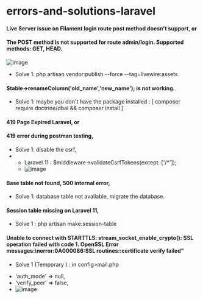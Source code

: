 # errors-and-solutions-laravel


#### Live Server issue on Filament login route post method doesn't support, or 
#### The POST method is not supported for route admin/login. Supported methods: GET, HEAD.

![image](https://github.com/mabdusshakur/errors-and-solutions-laravel/assets/82134930/31710ff2-c6a9-4320-9e7c-c2409a10df7a)

* Solve 1: php artisan vendor:publish --force --tag=livewire:assets



#### $table->renameColumn('old_name','new_name'); is not working.

* Solve 1: maybe you don't have the package installed : [ composer require doctrine/dbal && composer install ]

#### 419 Page Expired Laravel, or
#### 419 error during postman testing,



* Solve 1: disable the csrf,
* * Laravel 11 : $middleware->validateCsrfTokens(except: ['/*']);
  * ![image](https://github.com/user-attachments/assets/3e514d3b-7683-4aa2-bba2-412697c64969)

#### Base table not found, 500 internal error,

* Solve 1: database table not available, migrate the database.

#### Session table missing on Laravel 11,

* Solve 1 : php artisan make:session-table

#### Unable to connect with STARTTLS: stream_socket_enable_crypto(): SSL operation failed with code 1. OpenSSL Error messages:\nerror:0A000086:SSL routines::certificate verify failed"

* Solve 1 (Temporary ) : in config>mail.php
- 'auth_mode'  => null,
- 'verify_peer' => false,
- ![image](https://github.com/user-attachments/assets/5deb5520-d113-4319-b2c1-302acd3a5282)

